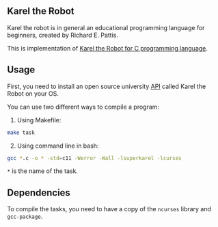 ## Karel the Robot

Karel the robot is in general an educational programming language for beginners,
created by Richard E. Pattis. 

This is implementation of [Karel the Robot for C
programming language](https://en.wikipedia.org/wiki/Karel_(programming_language)).


## Usage

First, you need to install an open source university [API](https://git.kpi.fei.tuke.sk/kpi/karel-the-robot) called Karel the Robot on your OS.


You can use two different ways to compile a program:
1. Using Makefile:
  ```bash
  make task
  ```
2. Using command line in bash:
  ```bash
  gcc *.c -o * -std=c11 -Werror -Wall -lsuperkarel -lcurses
  ```
`*` is the name of the task.

## Dependencies

To compile the tasks, you need to have a copy of the `ncurses` library and `gcc-package`.


